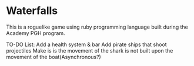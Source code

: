 ﻿# Waterfalls
This is a roguelike game using ruby programming language built during the Academy PGH program.

TO-DO List:
Add a health system & bar
Add pirate ships that shoot projectiles
Make is is the movement of the shark is not built upon the movement of the boat(Asynchronous?)

